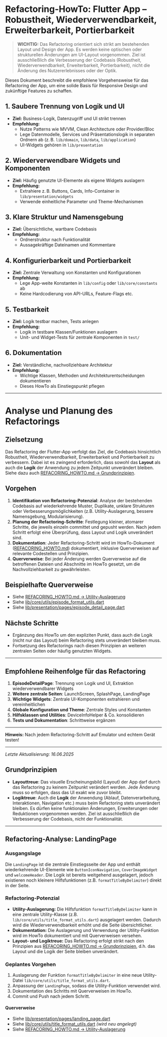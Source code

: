 # Refactoring-HowTo: Flutter App – Robustheit, Wiederverwendbarkeit, Erweiterbarkeit, Portierbarkeit

> **WICHTIG:**
> Das Refactoring orientiert sich strikt am bestehenden Layout und Design der App. Es werden keine optischen oder strukturellen Änderungen am UI-Layout vorgenommen. Ziel ist ausschließlich die Verbesserung der Codebasis (Robustheit, Wiederverwendbarkeit, Erweiterbarkeit, Portierbarkeit), nicht die Änderung des Nutzererlebnisses oder der Optik.

Dieses Dokument beschreibt die empfohlene Vorgehensweise für das Refactoring der App, um eine solide Basis für Responsive Design und zukünftige Features zu schaffen.

## 1. Saubere Trennung von Logik und UI
- **Ziel:** Business-Logik, Datenzugriff und UI strikt trennen
- **Empfehlung:**
  - Nutze Patterns wie MVVM, Clean Architecture oder Provider/Bloc
  - Lege Datenmodelle, Services und Präsentationslogik in separaten Ordnern ab (z. B. `lib/domain`, `lib/data`, `lib/application`)
  - UI-Widgets gehören in `lib/presentation`

## 2. Wiederverwendbare Widgets und Komponenten
- **Ziel:** Häufig genutzte UI-Elemente als eigene Widgets auslagern
- **Empfehlung:**
  - Extrahiere z. B. Buttons, Cards, Info-Container in `lib/presentation/widgets`
  - Verwende einheitliche Parameter und Theme-Mechanismen

## 3. Klare Struktur und Namensgebung
- **Ziel:** Übersichtliche, wartbare Codebasis
- **Empfehlung:**
  - Ordnerstruktur nach Funktionalität
  - Aussagekräftige Dateinamen und Kommentare

## 4. Konfigurierbarkeit und Portierbarkeit
- **Ziel:** Zentrale Verwaltung von Konstanten und Konfigurationen
- **Empfehlung:**
  - Lege App-weite Konstanten in `lib/config` oder `lib/core/constants` ab
  - Keine Hardcodierung von API-URLs, Feature-Flags etc.

## 5. Testbarkeit
- **Ziel:** Logik testbar machen, Tests anlegen
- **Empfehlung:**
  - Logik in testbare Klassen/Funktionen auslagern
  - Unit- und Widget-Tests für zentrale Komponenten in `test/`

## 6. Dokumentation
- **Ziel:** Verständliche, nachvollziehbare Architektur
- **Empfehlung:**
  - Wichtige Klassen, Methoden und Architekturentscheidungen dokumentieren
  - Dieses HowTo als Einstiegspunkt pflegen

---

# Analyse und Planung des Refactorings

## Zielsetzung
Das Refactoring der Flutter-App verfolgt das Ziel, die Codebasis hinsichtlich Robustheit, Wiederverwendbarkeit, Erweiterbarkeit und Portierbarkeit zu verbessern. Dabei ist es zwingend erforderlich, dass sowohl das **Layout** als auch die **Logik** der Anwendung zu jedem Zeitpunkt unverändert bleiben. Siehe dazu auch [REFACORING_HOWTO.md → Grundprinzipien](REFACORING_HOWTO.md#grundprinzipien).

## Vorgehen
1. **Identifikation von Refactoring-Potenzial**: Analyse der bestehenden Codebasis auf wiederkehrende Muster, Duplikate, unklare Strukturen oder Verbesserungsmöglichkeiten (z.B. Utility-Auslagerung, bessere Namensgebung, Modularisierung).
2. **Planung der Refactoring-Schritte**: Festlegung kleiner, atomarer Schritte, die jeweils einzeln committet und gepusht werden. Nach jedem Schritt erfolgt eine Überprüfung, dass Layout und Logik unverändert sind.
3. **Dokumentation**: Jeder Refactoring-Schritt wird im HowTo-Dokument ([REFACORING_HOWTO.md](REFACORING_HOWTO.md)) dokumentiert, inklusive Querverweisen auf relevante Codestellen und Prinzipien.
4. **Querverweise**: Bei jeder Änderung werden Querverweise auf die betroffenen Dateien und Abschnitte im HowTo gesetzt, um die Nachvollziehbarkeit zu gewährleisten.

## Beispielhafte Querverweise
- Siehe [REFACORING_HOWTO.md → Utility-Auslagerung](REFACORING_HOWTO.md#utility-auslagerung)
- Siehe [lib/core/utils/episode_format_utils.dart](lib/core/utils/episode_format_utils.dart)
- Siehe [lib/presentation/pages/episode_detail_page.dart](lib/presentation/pages/episode_detail_page.dart)

## Nächste Schritte
- Ergänzung des HowTo um den expliziten Punkt, dass auch die Logik (nicht nur das Layout) beim Refactoring stets unverändert bleiben muss.
- Fortsetzung des Refactorings nach diesen Prinzipien an weiteren zentralen Seiten oder häufig genutzten Widgets.

---

## Empfohlene Reihenfolge für das Refactoring
1. **EpisodeDetailPage**: Trennung von Logik und UI, Extraktion wiederverwendbarer Widgets
2. **Weitere zentrale Seiten**: LaunchScreen, SplashPage, LandingPage
3. **Wichtige Widgets**: Zentrale UI-Komponenten extrahieren und vereinheitlichen
4. **Globale Konfiguration und Theme**: Zentrale Styles und Konstanten
5. **Hilfsklassen und Utilities**: DeviceInfoHelper & Co. konsolidieren
6. **Tests und Dokumentation**: Schrittweise ergänzen

---

**Hinweis:**
Nach jedem Refactoring-Schritt auf Emulator und echtem Gerät testen!

---

*Letzte Aktualisierung: 16.06.2025*

## Grundprinzipien

- **Layouttreue**: Das visuelle Erscheinungsbild (Layout) der App darf durch das Refactoring zu keinem Zeitpunkt verändert werden. Jede Änderung muss so erfolgen, dass das UI exakt wie zuvor bleibt.
- **Logiktreue**: Auch die **Logik** der Anwendung (Ablauf, Datenverarbeitung, Interaktionen, Navigation etc.) muss beim Refactoring stets unverändert bleiben. Es dürfen keine funktionalen Änderungen, Erweiterungen oder Reduktionen vorgenommen werden. Ziel ist ausschließlich die Verbesserung der Codebasis, nicht der Funktionalität.

---

## Refactoring-Analyse: LandingPage

### Ausgangslage
Die `LandingPage` ist die zentrale Einstiegsseite der App und enthält wiederkehrende UI-Elemente wie `ButtonIconNavigation`, `CoverImageWidget` und `welcomeHeader`. Die Logik ist bereits weitgehend ausgelagert, jedoch existieren noch kleinere Hilfsfunktionen (z.B. `formatTitleByDelimiter`) direkt in der Seite.

### Refactoring-Potenzial
- **Utility-Auslagerung:** Die Hilfsfunktion `formatTitleByDelimiter` kann in eine zentrale Utility-Klasse (z.B. `lib/core/utils/title_format_utils.dart`) ausgelagert werden. Dadurch wird die Wiederverwendbarkeit erhöht und die Seite übersichtlicher.
- **Dokumentation:** Die Auslagerung und Verwendung der Utility-Funktion wird im HowTo dokumentiert und mit Querverweisen versehen.
- **Layout- und Logiktreue:** Das Refactoring erfolgt strikt nach den Prinzipien aus [REFACORING_HOWTO.md → Grundprinzipien](REFACORING_HOWTO.md#grundprinzipien), d.h. das Layout und die Logik der Seite bleiben unverändert.

### Geplantes Vorgehen
1. Auslagerung der Funktion `formatTitleByDelimiter` in eine neue Utility-Datei `lib/core/utils/title_format_utils.dart`.
2. Anpassung der `LandingPage`, sodass die Utility-Funktion verwendet wird.
3. Dokumentation des Schritts mit Querverweisen im HowTo.
4. Commit und Push nach jedem Schritt.

#### Querverweise
- Siehe [lib/presentation/pages/landing_page.dart](lib/presentation/pages/landing_page.dart)
- Siehe [lib/core/utils/title_format_utils.dart](lib/core/utils/title_format_utils.dart) *(wird neu angelegt)*
- Siehe [REFACORING_HOWTO.md → Utility-Auslagerung](REFACORING_HOWTO.md#utility-auslagerung)
